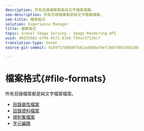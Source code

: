 ```yaml
---
description: 所有目錄檔案都是純文字檔案檔案。
seo-description: 所有目錄檔案都是純文字檔案檔案。
seo-title: 檔案格式
solution: Experience Manager
title: 檔案格式
topic: Scene7 Image Serving - Image Rendering API
uuid: d0d35682-e794-4571-87e6-f54ac57126c7
translation-type: tm+mt
source-git-commit: 4169757880407b62addd0a70ef1807d8b195820b

---
```



# 檔案格式{#file-formats}

所有目錄檔案都是純文字檔案檔案。

* [目錄屬性檔案](r-catalog-attribute-files.md)
* [目錄資料檔案](r-catalog-data-files.md)
* [規則集檔案](r-rule-set-files.md)
* [字元編碼](r-is-cat-character-encoding.md)
